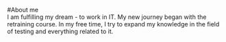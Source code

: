 #About me <br>
I am fulfilling my dream - to work in IT. My new journey began with the retraining course. In my free time, I try to expand my knowledge in the field of testing and everything related to it.
